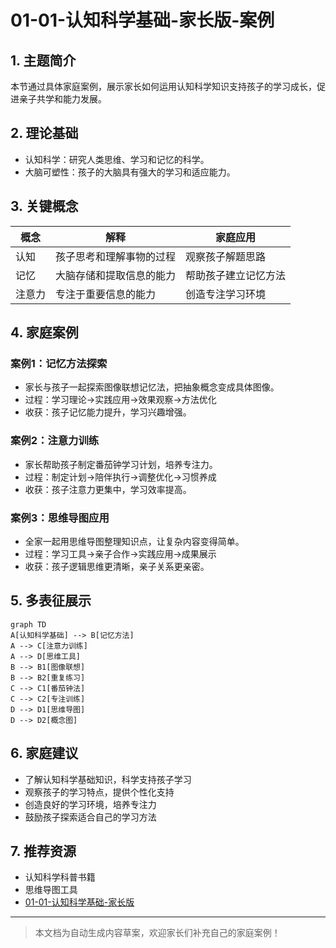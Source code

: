 # 01-01-认知科学基础-家长版-案例

## 1. 主题简介
本节通过具体家庭案例，展示家长如何运用认知科学知识支持孩子的学习成长，促进亲子共学和能力发展。

## 2. 理论基础
- 认知科学：研究人类思维、学习和记忆的科学。
- 大脑可塑性：孩子的大脑具有强大的学习和适应能力。

## 3. 关键概念
| 概念 | 解释 | 家庭应用 |
|------|------|------|
| 认知 | 孩子思考和理解事物的过程 | 观察孩子解题思路 |
| 记忆 | 大脑存储和提取信息的能力 | 帮助孩子建立记忆方法 |
| 注意力 | 专注于重要信息的能力 | 创造专注学习环境 |

## 4. 家庭案例
### 案例1：记忆方法探索
- 家长与孩子一起探索图像联想记忆法，把抽象概念变成具体图像。
- 过程：学习理论→实践应用→效果观察→方法优化
- 收获：孩子记忆能力提升，学习兴趣增强。

### 案例2：注意力训练
- 家长帮助孩子制定番茄钟学习计划，培养专注力。
- 过程：制定计划→陪伴执行→调整优化→习惯养成
- 收获：孩子注意力更集中，学习效率提高。

### 案例3：思维导图应用
- 全家一起用思维导图整理知识点，让复杂内容变得简单。
- 过程：学习工具→亲子合作→实践应用→成果展示
- 收获：孩子逻辑思维更清晰，亲子关系更亲密。

## 5. 多表征展示
```mermaid
graph TD
A[认知科学基础] --> B[记忆方法]
A --> C[注意力训练]
A --> D[思维工具]
B --> B1[图像联想]
B --> B2[重复练习]
C --> C1[番茄钟法]
C --> C2[专注训练]
D --> D1[思维导图]
D --> D2[概念图]
```

## 6. 家庭建议
- 了解认知科学基础知识，科学支持孩子学习
- 观察孩子的学习特点，提供个性化支持
- 创造良好的学习环境，培养专注力
- 鼓励孩子探索适合自己的学习方法

## 7. 推荐资源
- 认知科学科普书籍
- 思维导图工具
- [01-01-认知科学基础-家长版](./01-01-认知科学基础-家长版.md)

---

> 本文档为自动生成内容草案，欢迎家长们补充自己的家庭案例！
